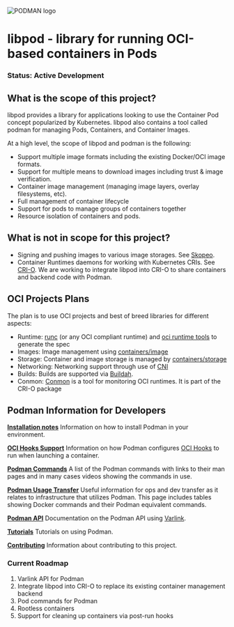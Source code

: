 ![PODMAN logo](logo/podman-logo-source.svg)
# libpod - library for running OCI-based containers in Pods

### Status: Active Development

## What is the scope of this project?

libpod provides a library for applications looking to use the Container Pod concept popularized by Kubernetes.
libpod also contains a tool called podman for managing Pods, Containers, and Container Images.

At a high level, the scope of libpod and podman is the following:

* Support multiple image formats including the existing Docker/OCI image formats.
* Support for multiple means to download images including trust & image verification.
* Container image management (managing image layers, overlay filesystems, etc).
* Full management of container lifecycle
* Support for pods to manage groups of containers together
* Resource isolation of containers and pods.

## What is not in scope for this project?

* Signing and pushing images to various image storages. See [Skopeo](https://github.com/projectatomic/skopeo/).
* Container Runtimes daemons for working with Kubernetes CRIs. See [CRI-O](https://github.com/kubernetes-incubator/cri-o). We are working to integrate libpod into CRI-O to share containers and backend code with Podman.

## OCI Projects Plans

The plan is to use OCI projects and best of breed libraries for different aspects:
- Runtime: [runc](https://github.com/opencontainers/runc) (or any OCI compliant runtime) and [oci runtime tools](https://github.com/opencontainers/runtime-tools) to generate the spec
- Images: Image management using [containers/image](https://github.com/containers/image)
- Storage: Container and image storage is managed by [containers/storage](https://github.com/containers/storage)
- Networking: Networking support through use of [CNI](https://github.com/containernetworking/cni)
- Builds: Builds are supported via [Buildah](https://github.com/projectatomic/buildah).
- Conmon: [Conmon](https://github.com/kubernetes-incubator/cri-o) is a tool for monitoring OCI runtimes. It is part of the CRI-O package

## Podman Information for Developers

**[Installation notes](/install.md)**
Information on how to install Podman in your environment.

**[OCI Hooks Support](pkg/hooks/README.md)**
Information on how Podman configures [OCI Hooks][spec-hooks] to run when launching a container.

**[Podman Commands](/commands.md)**
A list of the Podman commands with links to their man pages and in many cases videos
showing the commands in use.

**[Podman Usage Transfer](/transfer.md)**
Useful information for ops and dev transfer as it relates to infrastructure that utilizes Podman.  This page
includes tables showing Docker commands and their Podman equivalent commands.

**[Podman API](/API.md)**
Documentation on the Podman API using [Varlink](https://www.varlink.org/).

**[Tutorials](docs/tutorials)**
Tutorials on using Podman.

**[Contributing](CONTRIBUTING.md)**
Information about contributing to this project.

### Current Roadmap

1. Varlink API for Podman
1. Integrate libpod into CRI-O to replace its existing container management backend
1. Pod commands for Podman
1. Rootless containers
1. Support for cleaning up containers via post-run hooks

[spec-hooks]: https://github.com/opencontainers/runtime-spec/blob/v1.0.1/config.md#posix-platform-hooks
